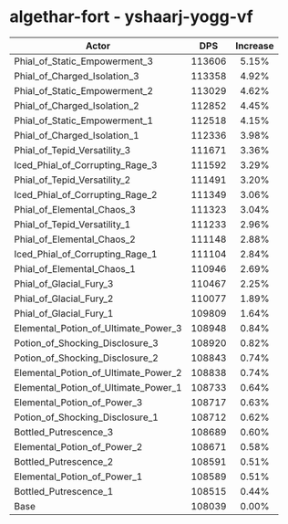 # algethar-fort - yshaarj-yogg-vf
| Actor | DPS | Increase |
|---|:---:|:---:|
|Phial_of_Static_Empowerment_3|113606|5.15%|
|Phial_of_Charged_Isolation_3|113358|4.92%|
|Phial_of_Static_Empowerment_2|113029|4.62%|
|Phial_of_Charged_Isolation_2|112852|4.45%|
|Phial_of_Static_Empowerment_1|112518|4.15%|
|Phial_of_Charged_Isolation_1|112336|3.98%|
|Phial_of_Tepid_Versatility_3|111671|3.36%|
|Iced_Phial_of_Corrupting_Rage_3|111592|3.29%|
|Phial_of_Tepid_Versatility_2|111491|3.20%|
|Iced_Phial_of_Corrupting_Rage_2|111349|3.06%|
|Phial_of_Elemental_Chaos_3|111323|3.04%|
|Phial_of_Tepid_Versatility_1|111233|2.96%|
|Phial_of_Elemental_Chaos_2|111148|2.88%|
|Iced_Phial_of_Corrupting_Rage_1|111104|2.84%|
|Phial_of_Elemental_Chaos_1|110946|2.69%|
|Phial_of_Glacial_Fury_3|110467|2.25%|
|Phial_of_Glacial_Fury_2|110077|1.89%|
|Phial_of_Glacial_Fury_1|109809|1.64%|
|Elemental_Potion_of_Ultimate_Power_3|108948|0.84%|
|Potion_of_Shocking_Disclosure_3|108920|0.82%|
|Potion_of_Shocking_Disclosure_2|108843|0.74%|
|Elemental_Potion_of_Ultimate_Power_2|108838|0.74%|
|Elemental_Potion_of_Ultimate_Power_1|108733|0.64%|
|Elemental_Potion_of_Power_3|108717|0.63%|
|Potion_of_Shocking_Disclosure_1|108712|0.62%|
|Bottled_Putrescence_3|108689|0.60%|
|Elemental_Potion_of_Power_2|108671|0.58%|
|Bottled_Putrescence_2|108591|0.51%|
|Elemental_Potion_of_Power_1|108589|0.51%|
|Bottled_Putrescence_1|108515|0.44%|
|Base|108039|0.00%|
